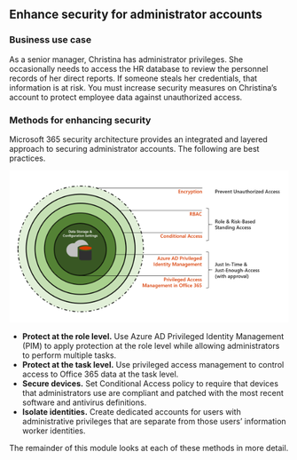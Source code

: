 ## Enhance security for administrator accounts

### Business use case

As a senior manager, Christina has administrator privileges. She occasionally needs to access the HR database to review the personnel records of her direct reports. If someone steals her credentials, that information is at risk. You must increase security measures on Christina’s account to protect employee data against unauthorized access.

### Methods for enhancing security

Microsoft 365 security architecture provides an integrated and layered approach to securing administrator accounts. The following are best practices.

![Concentric circles represent security layers surrounding administrator account.](../media/layered-approach-to-secure-admin-accounts.png)

- **Protect at the role level.** Use Azure AD Privileged Identity Management (PIM) to apply protection at the role level while allowing administrators to perform multiple tasks.
- **Protect at the task level.** Use privileged access management to control access to Office 365 data at the task level.
- **Secure devices.** Set Conditional Access policy to require that devices that administrators use are compliant and patched with the most recent software and antivirus definitions.
- **Isolate identities.** Create dedicated accounts for users with administrative privileges that are separate from those users’ information worker identities.

The remainder of this module looks at each of these methods in more detail.

